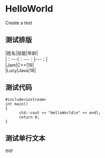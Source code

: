 # **HelloWorld**
Create a test

## **测试排版**

|姓名|技能|年龄|  
|：---|：---：|---：|  
|Jam|C++|19|  
|Lucy|Java|18|  

## **测试代码**
```
#include<iostream>  
int main()  
{  
      std::cout << "HelloWorld\n" << endl;  
      return 0;  
}  
```
## **测试单行文本**

    你好
